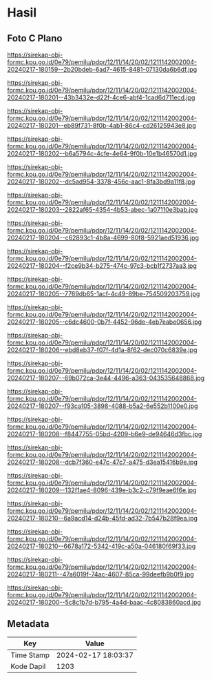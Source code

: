 # Hasil

## Foto C Plano

https://sirekap-obj-formc.kpu.go.id/0e79/pemilu/pdpr/12/11/14/20/02/1211142002004-20240217-180159--2b20bdeb-6ad7-4615-8481-07130da6b6df.jpg

https://sirekap-obj-formc.kpu.go.id/0e79/pemilu/pdpr/12/11/14/20/02/1211142002004-20240217-180201--43b3432e-d22f-4ce6-abf4-1cad6d711ecd.jpg

https://sirekap-obj-formc.kpu.go.id/0e79/pemilu/pdpr/12/11/14/20/02/1211142002004-20240217-180201--eb89f731-8f0b-4ab1-86c4-cd26125943e8.jpg

https://sirekap-obj-formc.kpu.go.id/0e79/pemilu/pdpr/12/11/14/20/02/1211142002004-20240217-180202--b6a5794c-4cfe-4e64-9f0b-10e1b46570d1.jpg

https://sirekap-obj-formc.kpu.go.id/0e79/pemilu/pdpr/12/11/14/20/02/1211142002004-20240217-180202--dc5ad954-3378-456c-aac1-8fa3bd9a11f8.jpg

https://sirekap-obj-formc.kpu.go.id/0e79/pemilu/pdpr/12/11/14/20/02/1211142002004-20240217-180203--2822af65-4354-4b53-abec-1a07110e3bab.jpg

https://sirekap-obj-formc.kpu.go.id/0e79/pemilu/pdpr/12/11/14/20/02/1211142002004-20240217-180204--c62893c1-4b8a-4699-80f8-5921aed51936.jpg

https://sirekap-obj-formc.kpu.go.id/0e79/pemilu/pdpr/12/11/14/20/02/1211142002004-20240217-180204--f2ce9b34-b275-474c-97c3-bcb1f2737aa3.jpg

https://sirekap-obj-formc.kpu.go.id/0e79/pemilu/pdpr/12/11/14/20/02/1211142002004-20240217-180205--7769db65-1acf-4c49-89be-754509203759.jpg

https://sirekap-obj-formc.kpu.go.id/0e79/pemilu/pdpr/12/11/14/20/02/1211142002004-20240217-180205--c6dc4600-0b7f-4452-96de-4eb7eabe0656.jpg

https://sirekap-obj-formc.kpu.go.id/0e79/pemilu/pdpr/12/11/14/20/02/1211142002004-20240217-180206--ebd8eb37-f07f-4d1a-8f62-dec070c6839e.jpg

https://sirekap-obj-formc.kpu.go.id/0e79/pemilu/pdpr/12/11/14/20/02/1211142002004-20240217-180207--69b072ca-3e44-4496-a363-043535648868.jpg

https://sirekap-obj-formc.kpu.go.id/0e79/pemilu/pdpr/12/11/14/20/02/1211142002004-20240217-180207--f93ca105-3898-4088-b5a2-6e552b1100e0.jpg

https://sirekap-obj-formc.kpu.go.id/0e79/pemilu/pdpr/12/11/14/20/02/1211142002004-20240217-180208--f8447755-05bd-4209-b6e9-de94646d3fbc.jpg

https://sirekap-obj-formc.kpu.go.id/0e79/pemilu/pdpr/12/11/14/20/02/1211142002004-20240217-180208--dcb7f360-e47c-47c7-a475-d3ea15416b9e.jpg

https://sirekap-obj-formc.kpu.go.id/0e79/pemilu/pdpr/12/11/14/20/02/1211142002004-20240217-180209--132f1ae4-8096-439e-b3c2-c79f9eae6f6e.jpg

https://sirekap-obj-formc.kpu.go.id/0e79/pemilu/pdpr/12/11/14/20/02/1211142002004-20240217-180210--6a9acd14-d24b-45fd-ad32-7b547b28f9ea.jpg

https://sirekap-obj-formc.kpu.go.id/0e79/pemilu/pdpr/12/11/14/20/02/1211142002004-20240217-180210--6678a172-5342-419c-a50a-046180f69f33.jpg

https://sirekap-obj-formc.kpu.go.id/0e79/pemilu/pdpr/12/11/14/20/02/1211142002004-20240217-180211--47a6019f-74ac-4607-85ca-99deefb9b0f9.jpg

https://sirekap-obj-formc.kpu.go.id/0e79/pemilu/pdpr/12/11/14/20/02/1211142002004-20240217-180200--5c8c1b7d-b795-4a4d-baac-4c8083860acd.jpg


## Metadata

| Key        | Value               |
| ---------- | ------------------- |
| Time Stamp | 2024-02-17 18:03:37 |
| Kode Dapil | 1203                |



